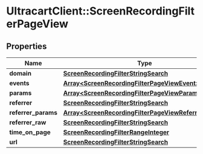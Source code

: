 # UltracartClient::ScreenRecordingFilterPageView

## Properties
Name | Type | Description | Notes
------------ | ------------- | ------------- | -------------
**domain** | [**ScreenRecordingFilterStringSearch**](ScreenRecordingFilterStringSearch.md) |  | [optional] 
**events** | [**Array&lt;ScreenRecordingFilterPageViewEvent&gt;**](ScreenRecordingFilterPageViewEvent.md) |  | [optional] 
**params** | [**Array&lt;ScreenRecordingFilterPageViewParam&gt;**](ScreenRecordingFilterPageViewParam.md) |  | [optional] 
**referrer** | [**ScreenRecordingFilterStringSearch**](ScreenRecordingFilterStringSearch.md) |  | [optional] 
**referrer_params** | [**Array&lt;ScreenRecordingFilterPageViewReferrerParam&gt;**](ScreenRecordingFilterPageViewReferrerParam.md) |  | [optional] 
**referrer_raw** | [**ScreenRecordingFilterStringSearch**](ScreenRecordingFilterStringSearch.md) |  | [optional] 
**time_on_page** | [**ScreenRecordingFilterRangeInteger**](ScreenRecordingFilterRangeInteger.md) |  | [optional] 
**url** | [**ScreenRecordingFilterStringSearch**](ScreenRecordingFilterStringSearch.md) |  | [optional] 



